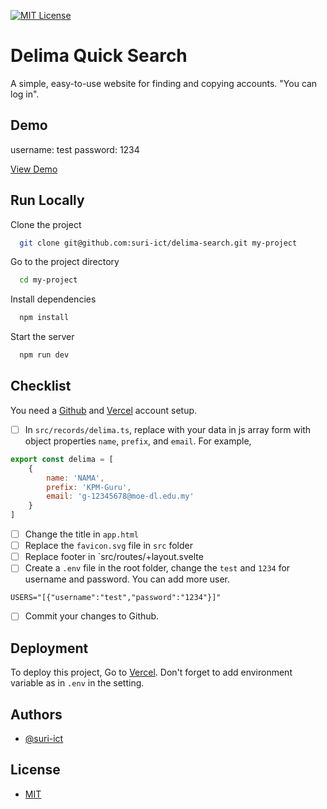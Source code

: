 
[![MIT License](https://img.shields.io/badge/License-MIT-green.svg)](https://choosealicense.com/licenses/mit/)

# Delima Quick Search

A simple, easy-to-use website for finding and copying accounts. "You can log in".





## Demo

username: test
password: 1234

[View Demo](https://delima-search.vercel.app)

## Run Locally

Clone the project

```bash
  git clone git@github.com:suri-ict/delima-search.git my-project
```

Go to the project directory

```bash
  cd my-project
```

Install dependencies

```bash
  npm install
```

Start the server

```bash
  npm run dev
```



## Checklist

You need a [Github](https://github.com/join) and [Vercel](https://vercel.com/signup) account setup.

- [ ] In `src/records/delima.ts`, replace with your data in js array form with object properties `name`, `prefix`, and `email`. For example,

```javascript
export const delima = [
    {
		name: 'NAMA',
		prefix: 'KPM-Guru',
		email: 'g-12345678@moe-dl.edu.my'
	}
]
```
- [ ] Change the title in `app.html`
- [ ] Replace the `favicon.svg`  file in `src` folder
- [ ] Replace footer in `src/routes/+layout.svelte
- [ ] Create a `.env` file in the root folder, change the `test` and `1234` for username and password. You can add more user.

```
USERS="[{"username":"test","password":"1234"}]" 
```

- [ ] Commit your changes to Github.


## Deployment

To deploy this project, Go to [Vercel](https://vercel.com/new). Don't forget to add environment variable as in `.env` in the setting.


## Authors

- [@suri-ict](https://www.github.com/suri-ict)



## License

- [MIT](https://choosealicense.com/licenses/mit/)


